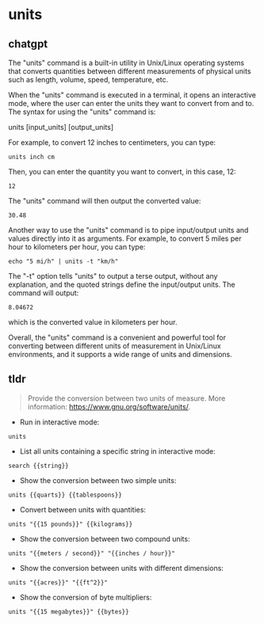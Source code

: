 # units 
## chatgpt 
The "units" command is a built-in utility in Unix/Linux operating systems that converts quantities between different measurements of physical units such as length, volume, speed, temperature, etc. 

When the "units" command is executed in a terminal, it opens an interactive mode, where the user can enter the units they want to convert from and to. The syntax for using the "units" command is:

units [input_units] [output_units]

For example, to convert 12 inches to centimeters, you can type:

```
units inch cm
```

Then, you can enter the quantity you want to convert, in this case, 12:

```
12
```

The "units" command will then output the converted value:

```
30.48
```

Another way to use the "units" command is to pipe input/output units and values directly into it as arguments. For example, to convert 5 miles per hour to kilometers per hour, you can type:

```
echo "5 mi/h" | units -t "km/h"
```

The "-t" option tells "units" to output a terse output, without any explanation, and the quoted strings define the input/output units. The command will output:

```
8.04672
```

which is the converted value in kilometers per hour.

Overall, the "units" command is a convenient and powerful tool for converting between different units of measurement in Unix/Linux environments, and it supports a wide range of units and dimensions. 

## tldr 
 
> Provide the conversion between two units of measure.
> More information: <https://www.gnu.org/software/units/>.

- Run in interactive mode:

`units`

- List all units containing a specific string in interactive mode:

`search {{string}}`

- Show the conversion between two simple units:

`units {{quarts}} {{tablespoons}}`

- Convert between units with quantities:

`units "{{15 pounds}}" {{kilograms}}`

- Show the conversion between two compound units:

`units "{{meters / second}}" "{{inches / hour}}"`

- Show the conversion between units with different dimensions:

`units "{{acres}}" "{{ft^2}}"`

- Show the conversion of byte multipliers:

`units "{{15 megabytes}}" {{bytes}}`
